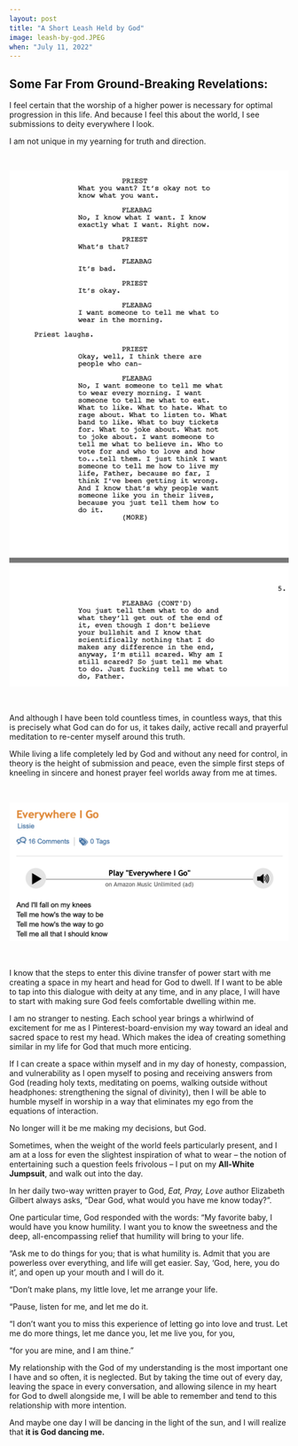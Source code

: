 ```yaml
---
layout: post
title: "A Short Leash Held by God"
image: leash-by-god.JPEG
when: "July 11, 2022"
---
```

## Some Far From Ground-Breaking Revelations:

I feel certain that the worship of a higher power is necessary for optimal progression in this life. And because I feel this about the world, I see submissions to deity everywhere I look.

I am not unique in my yearning for truth and direction. 

<br/>

![Flea Bag wants God](https://raw.githubusercontent.com/sophieggee/fkagrace/gh-pages/assets/img/july/fleabag.png "Flea Bag wants God")

<br/>

And although I have been told countless times, in countless ways, that this is precisely what God can do for us, it takes daily, active recall and prayerful meditation to re-center myself around this truth. 

While living a life completely led by God and without any need for control, in theory is the height of submission and peace, even the simple first steps of kneeling in sincere and honest prayer feel worlds away from me at times. 

<br/>

![Lissie wants God](https://raw.githubusercontent.com/sophieggee/fkagrace/gh-pages/assets/img/july/lissie.png "Lissie wants God")

<br/>

I know that the steps to enter this divine transfer of power start with me creating a space in my heart and head for God to dwell. If I want to be able to tap into this dialogue with deity at any time, and in any place, I will have to start with making sure God feels comfortable dwelling within me.

I am no stranger to nesting. Each school year brings a whirlwind of excitement for me as I Pinterest-board-envision my way toward an ideal and sacred space to rest my head. Which makes the idea of creating something similar in my life for God that much more enticing. 

If I can create a space within myself and in my day of honesty, compassion, and vulnerability as I open myself to posing and receiving answers from God (reading holy texts, meditating on poems, walking outside without headphones: strengthening the signal of divinity), then I will be able to humble myself in worship in a way that eliminates my ego from the equations of interaction. 

No longer will it be me making my decisions, but God.

Sometimes, when the weight of the world feels particularly present, and I am at a loss for even the slightest inspiration of what to wear – the notion of entertaining such a question feels frivolous – I put on my **All-White Jumpsuit**, and walk out into the day. 

In her daily two-way written prayer to God, _Eat, Pray, Love_ author Elizabeth Gilbert always asks, “Dear God, what would you have me know today?”.

One particular time, God responded with the words: “My favorite baby, I would have you know humility. I want you to know the sweetness and the deep, all-encompassing relief that humility will bring to your life. 

“Ask me to do things for you; that is what humility is. Admit that you are powerless over everything, and life will get easier. Say, ‘God, here, you do it’, and open up your mouth and I will do it. 

“Don’t make plans, my little love, let me arrange your life. 

“Pause, listen for me, and let me do it. 

“I don’t want you to miss this experience of letting go into love and trust. Let me do more things, let me dance you, let me live you, for you, 

“for you are mine, and I am thine.”

My relationship with the God of my understanding is the most important one I have and so often, it is neglected. But by taking the time out of every day, leaving the space in every conversation, and allowing silence in my heart for God to dwell alongside me, I will be able to remember and tend to this relationship with more intention. 

And maybe one day I will be dancing in the light of the sun, and I will realize that **it is God dancing me.**

